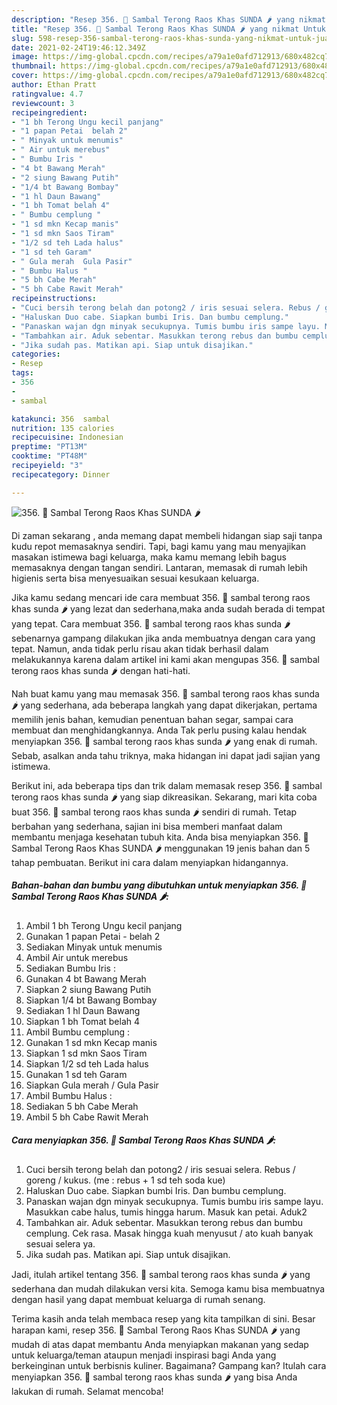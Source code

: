 ```yaml
---
description: "Resep 356. 🍆 Sambal Terong Raos Khas SUNDA 🌶 yang nikmat Untuk Jualan"
title: "Resep 356. 🍆 Sambal Terong Raos Khas SUNDA 🌶 yang nikmat Untuk Jualan"
slug: 598-resep-356-sambal-terong-raos-khas-sunda-yang-nikmat-untuk-jualan
date: 2021-02-24T19:46:12.349Z
image: https://img-global.cpcdn.com/recipes/a79a1e0afd712913/680x482cq70/356-🍆-sambal-terong-raos-khas-sunda-🌶-foto-resep-utama.jpg
thumbnail: https://img-global.cpcdn.com/recipes/a79a1e0afd712913/680x482cq70/356-🍆-sambal-terong-raos-khas-sunda-🌶-foto-resep-utama.jpg
cover: https://img-global.cpcdn.com/recipes/a79a1e0afd712913/680x482cq70/356-🍆-sambal-terong-raos-khas-sunda-🌶-foto-resep-utama.jpg
author: Ethan Pratt
ratingvalue: 4.7
reviewcount: 3
recipeingredient:
- "1 bh Terong Ungu kecil panjang"
- "1 papan Petai  belah 2"
- " Minyak untuk menumis"
- " Air untuk merebus"
- " Bumbu Iris "
- "4 bt Bawang Merah"
- "2 siung Bawang Putih"
- "1/4 bt Bawang Bombay"
- "1 hl Daun Bawang"
- "1 bh Tomat belah 4"
- " Bumbu cemplung "
- "1 sd mkn Kecap manis"
- "1 sd mkn Saos Tiram"
- "1/2 sd teh Lada halus"
- "1 sd teh Garam"
- " Gula merah  Gula Pasir"
- " Bumbu Halus "
- "5 bh Cabe Merah"
- "5 bh Cabe Rawit Merah"
recipeinstructions:
- "Cuci bersih terong belah dan potong2 / iris sesuai selera. Rebus / goreng / kukus. (me : rebus + 1 sd teh soda kue)"
- "Haluskan Duo cabe. Siapkan bumbi Iris. Dan bumbu cemplung."
- "Panaskan wajan dgn minyak secukupnya. Tumis bumbu iris sampe layu. Masukkan cabe halus, tumis hingga harum. Masuk kan petai. Aduk2"
- "Tambahkan air. Aduk sebentar. Masukkan terong rebus dan bumbu cemplung. Cek rasa. Masak hingga kuah menyusut / ato kuah banyak sesuai selera ya."
- "Jika sudah pas. Matikan api. Siap untuk disajikan."
categories:
- Resep
tags:
- 356
- 
- sambal

katakunci: 356  sambal 
nutrition: 135 calories
recipecuisine: Indonesian
preptime: "PT13M"
cooktime: "PT48M"
recipeyield: "3"
recipecategory: Dinner

---
```



![356. 🍆 Sambal Terong Raos Khas SUNDA 🌶](https://img-global.cpcdn.com/recipes/a79a1e0afd712913/680x482cq70/356-🍆-sambal-terong-raos-khas-sunda-🌶-foto-resep-utama.jpg)

Di zaman  sekarang , anda memang dapat membeli hidangan siap saji tanpa kudu repot memasaknya sendiri. Tapi, bagi kamu yang mau menyajikan masakan istimewa bagi keluarga, maka kamu memang lebih bagus memasaknya dengan tangan sendiri. Lantaran, memasak di rumah lebih higienis serta bisa menyesuaikan sesuai kesukaan keluarga.

Jika kamu sedang mencari ide cara membuat 356. 🍆 sambal terong raos khas sunda 🌶 yang lezat dan sederhana,maka anda sudah berada di tempat yang tepat. Cara membuat 356. 🍆 sambal terong raos khas sunda 🌶  sebenarnya gampang dilakukan jika anda membuatnya dengan cara yang tepat. Namun, anda tidak perlu risau akan tidak berhasil dalam melakukannya 
karena dalam artikel ini kami akan mengupas 356. 🍆 sambal terong raos khas sunda 🌶 dengan hati-hati.  



Nah buat kamu yang mau memasak 356. 🍆 sambal terong raos khas sunda 🌶 yang sederhana, ada beberapa langkah yang dapat dikerjakan, pertama memilih jenis bahan, kemudian penentuan bahan segar, sampai cara membuat dan menghidangkannya. Anda Tak perlu pusing kalau hendak menyiapkan 356. 🍆 sambal terong raos khas sunda 🌶 yang enak di rumah. Sebab, asalkan anda  tahu triknya, maka hidangan ini dapat jadi sajian yang istimewa.

Berikut ini, ada beberapa tips dan trik dalam memasak resep 356. 🍆 sambal terong raos khas sunda 🌶 yang siap dikreasikan. Sekarang, mari kita coba buat 356. 🍆 sambal terong raos khas sunda 🌶 sendiri di rumah. Tetap berbahan yang sederhana, sajian ini bisa memberi manfaat dalam membantu menjaga kesehatan tubuh kita. Anda bisa menyiapkan 356. 🍆 Sambal Terong Raos Khas SUNDA 🌶 menggunakan 19 jenis bahan dan 5 tahap pembuatan. Berikut ini cara dalam menyiapkan hidangannya.

<!--inarticleads1-->

##### Bahan-bahan dan bumbu yang dibutuhkan untuk menyiapkan 356. 🍆 Sambal Terong Raos Khas SUNDA 🌶:

1. Ambil 1 bh Terong Ungu kecil panjang
1. Gunakan 1 papan Petai - belah 2
1. Sediakan  Minyak untuk menumis
1. Ambil  Air untuk merebus
1. Sediakan  Bumbu Iris :
1. Gunakan 4 bt Bawang Merah
1. Siapkan 2 siung Bawang Putih
1. Siapkan 1/4 bt Bawang Bombay
1. Sediakan 1 hl Daun Bawang
1. Siapkan 1 bh Tomat belah 4
1. Ambil  Bumbu cemplung :
1. Gunakan 1 sd mkn Kecap manis
1. Siapkan 1 sd mkn Saos Tiram
1. Siapkan 1/2 sd teh Lada halus
1. Gunakan 1 sd teh Garam
1. Siapkan  Gula merah / Gula Pasir
1. Ambil  Bumbu Halus :
1. Sediakan 5 bh Cabe Merah
1. Ambil 5 bh Cabe Rawit Merah




<!--inarticleads2-->

##### Cara menyiapkan 356. 🍆 Sambal Terong Raos Khas SUNDA 🌶:

1. Cuci bersih terong belah dan potong2 / iris sesuai selera. Rebus / goreng / kukus. (me : rebus + 1 sd teh soda kue)
1. Haluskan Duo cabe. Siapkan bumbi Iris. Dan bumbu cemplung.
1. Panaskan wajan dgn minyak secukupnya. Tumis bumbu iris sampe layu. Masukkan cabe halus, tumis hingga harum. Masuk kan petai. Aduk2
1. Tambahkan air. Aduk sebentar. Masukkan terong rebus dan bumbu cemplung. Cek rasa. Masak hingga kuah menyusut / ato kuah banyak sesuai selera ya.
1. Jika sudah pas. Matikan api. Siap untuk disajikan.




Jadi, itulah artikel tentang  356. 🍆 sambal terong raos khas sunda 🌶  yang sederhana dan mudah dilakukan versi kita. Semoga kamu bisa membuatnya dengan hasil yang dapat membuat keluarga di rumah senang. 

Terima kasih anda telah membaca resep yang kita tampilkan di sini. Besar harapan kami, resep  356. 🍆 Sambal Terong Raos Khas SUNDA 🌶 yang mudah di atas dapat membantu Anda menyiapkan makanan yang sedap untuk keluarga/teman ataupun menjadi inspirasi bagi Anda yang berkeinginan untuk berbisnis kuliner. Bagaimana? Gampang kan? Itulah cara menyiapkan 356. 🍆 sambal terong raos khas sunda 🌶 yang bisa Anda lakukan di rumah. Selamat mencoba!

